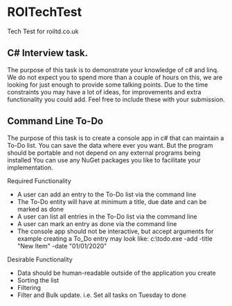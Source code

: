 # ROITechTest
Tech Test for roiltd.co.uk


C# Interview task.
----------------

The purpose of this task is to
demonstrate your knowledge of c# and linq. We do not expect you to spend
more than a couple of hours on this, we are looking for just enough to
provide some talking points.
Due
to the time constraints you may have a lot of ideas, for improvements
and extra functionality you could add. Feel free to include these with
your submission.

Command Line To-Do
----------------
The purpose of this task is to create a console app in c# that can maintain a To-Do list.
You
can save the data where ever you want. But the program should be
portable and not depend on any external programs being installed
You can use any NuGet packages you like to facilitate your implementation.

Required Functionality
* A user can add an entry to the To-Do list via the command line
* The To-Do entity will have at minimum a title, due date and can be marked as done
* A user can list all entries in the To-Do list via the command line
* A user can mark an entry as done via the command line
* The console app should not be interactive, but accept arguments for example creating a To_Do entry may look like:
     c:\todo.exe -add -title "New Item" -date "01/01/2020"

Desirable Functionality
* Data should be human-readable outside of the application you create
* Sorting the list
* Filtering
* Filter and Bulk update.  i.e. Set all tasks on Tuesday to done
